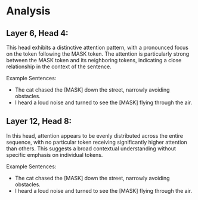 # Analysis

## Layer 6, Head 4:

This head exhibits a distinctive attention pattern, with a pronounced focus on the token following the MASK token. The attention is particularly strong between the MASK token and its neighboring tokens, indicating a close relationship in the context of the sentence.

Example Sentences:
- The cat chased the [MASK] down the street, narrowly avoiding obstacles.
- I heard a loud noise and turned to see the [MASK] flying through the air.

## Layer 12, Head 8:

In this head, attention appears to be evenly distributed across the entire sequence, with no particular token receiving significantly higher attention than others. This suggests a broad contextual understanding without specific emphasis on individual tokens.

Example Sentences:
- The cat chased the [MASK] down the street, narrowly avoiding obstacles.
- I heard a loud noise and turned to see the [MASK] flying through the air.


